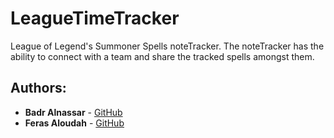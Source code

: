 # LeagueTimeTracker

League of Legend's Summoner Spells noteTracker.
The noteTracker has the ability to connect with a team and share the tracked spells amongst them.

## Authors:

- **Badr Alnassar** - [GitHub](https://github.com/BadrAlnassar)
- **Feras Aloudah** - [GitHub](https://github.com/FerasAloudah)
